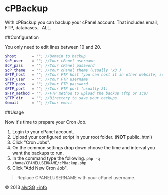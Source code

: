 cPBackup
=====

With cPBackup you can backup your cPanel account. That includes email, FTP, databases... ALL.

##Configuration

You only need to edit lines between 10 and 20.

```php
$host       = ""; //Domain to backup
$cP_user    = ""; //Your cPanel username
$cP_pass    = ""; //Your cPanel password
$cP_theme   = ""; //Your cPanel theme (usually 'x3')
$FTP_host   = ""; //Your FTP host (you can host it in other website, see: drivehq.com)
$FTP_user   = ""; //Your FTP username
$FTP_pass   = ""; //Your FTP password
$FTP_port   = ""; //Your FTP port (usually 21)
$FTP_method = ""; //FTP method to upload the backup (ftp or scp)
$FTP_dir    = ""; //Directory to save your backups.
$email      = ""; //Your email
```
##Usage

Now it's time to prepare your Cron Job.

1. Login to your cPanel account. 
2. Upload your configured script in your root folder. (**NOT** public_html)
3. Click "Cron Jobs". 
4. On the common settings drop down choose the time and interval you want the 
backups to run. 
5. In the command type the following. `php -q /home/CPANELUSERNAME/cPBackup.php` 
6. Click "Add New Cron Job".

> Replace CPANELUSERNAME with your cPanel username.

&copy; 2013 [alvrSG](http://alvr.me)
[+info](http://code.alvr.me/projects/cpbackup)
